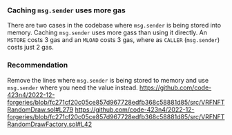 ### Caching `msg.sender` uses more gas
There are two cases in the codebase where `msg.sender` is being stored into memory. Caching `msg.sender` uses more gass than using it directly. An `MSTORE` costs 3 gas and an `MLOAD` costs 3 gas, where as `CALLER` (`msg.sender`) costs just 2 gas.

### Recommendation
Remove the lines where `msg.sender` is being stored to memory and use `msg.sender` where you need the value instead.
https://github.com/code-423n4/2022-12-forgeries/blob/fc271cf20c05ce857d967728edfb368c58881d85/src/VRFNFTRandomDraw.sol#L279
https://github.com/code-423n4/2022-12-forgeries/blob/fc271cf20c05ce857d967728edfb368c58881d85/src/VRFNFTRandomDrawFactory.sol#L42
